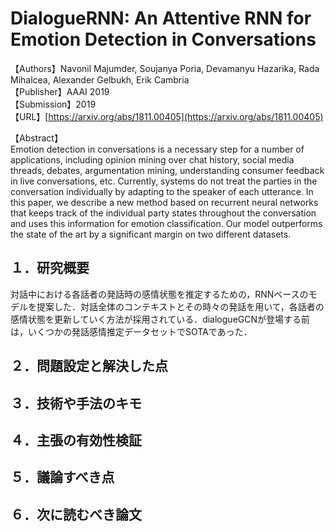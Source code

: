 # DialogueRNN: An Attentive RNN for Emotion Detection in Conversations

【Authors】Navonil Majumder, Soujanya Poria, Devamanyu Hazarika, Rada Mihalcea, Alexander Gelbukh, Erik Cambria  
【Publisher】AAAI 2019   
【Submission】2019  
【URL】[https://arxiv.org/abs/1811.00405](https://arxiv.org/abs/1811.00405)  

【Abstract】  
Emotion detection in conversations is a necessary step for a number of applications, including opinion mining over chat history, social media threads, debates, argumentation mining, understanding consumer feedback in live conversations, etc. Currently, systems do not treat the parties in the conversation individually by adapting to the speaker of each utterance. In this paper, we describe a new method based on recurrent neural networks that keeps track of the individual party states throughout the conversation and uses this information for emotion classification. Our model outperforms the state of the art by a significant margin on two different datasets.  

## １．研究概要  
対話中における各話者の発話時の感情状態を推定するための，RNNベースのモデルを提案した．対話全体のコンテキストとその時々の発話を用いて，各話者の感情状態を更新していく方法が採用されている．dialogueGCNが登場する前は，いくつかの発話感情推定データセットでSOTAであった．  
## ２．問題設定と解決した点
## ３．技術や手法のキモ
## ４．主張の有効性検証
## ５．議論すべき点
## ６．次に読むべき論文
